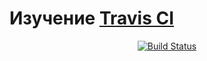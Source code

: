 # Изучение [Travis CI](https://travis-ci.com)


<div align="center">

[![Build Status](https://travis-ci.org/DarkVlad16/learn-travis.svg?branch=master)](https://travis-ci.org/DarkVlad16/learn-travis)

</div>